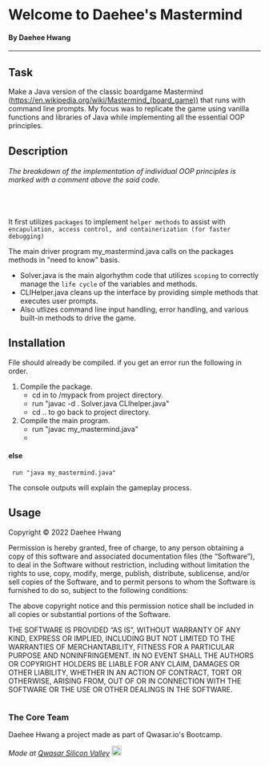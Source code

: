 # Welcome to Daehee's Mastermind
#### By Daehee Hwang


----------------------
## Task

Make a Java version of the classic boardgame Mastermind (https://en.wikipedia.org/wiki/Mastermind_(board_game)) that runs with command line prompts.
My focus was to replicate the game using vanilla functions and libraries of Java while implementing all the essential OOP principles.


## Description
###### The breakdown of the implementation of individual OOP principles is marked with a comment above the said code.
<br/><br/>
It first utilizes `packages` to implement `helper methods` to assist with `encapulation, access control, and containerization (for faster debugging)`

The main driver program my_mastermind.java calls on the packages methods in "need to know" basis.
- Solver.java is the main algorhythm code that utilizes `scoping` to correctly manage the `life cycle` of the variables and methods.
- CLIHelper.java cleans up the interface by providing simple methods that executes user prompts.
- Also utlizes command line input handling, error handling, and various built-in methods to drive the game.


## Installation

File should already be compiled. if you get an error run the following in order.
1. Compile the package.
    * cd in to /mypack from project directory.
    * run "javac -d . Solver.java CLIhelper.java"
    * cd .. to go back to project directory.
2. Compile the main program.
    * run "javac my_mastermind.java"
    * 
#### else
     run "java my_mastermind.java" 
The console outputs will explain the gameplay process.

## Usage
Copyright © 2022 Daehee Hwang

Permission is hereby granted, free of charge, to any person obtaining a copy of this software and associated documentation files (the “Software”), to deal in the Software without restriction, including without limitation the rights to use, copy, modify, merge, publish, distribute, sublicense, and/or sell copies of the Software, and to permit persons to whom the Software is furnished to do so, subject to the following conditions:

The above copyright notice and this permission notice shall be included in all copies or substantial portions of the Software.

THE SOFTWARE IS PROVIDED “AS IS”, WITHOUT WARRANTY OF ANY KIND, EXPRESS OR IMPLIED, INCLUDING BUT NOT LIMITED TO THE WARRANTIES OF MERCHANTABILITY, FITNESS FOR A PARTICULAR PURPOSE AND NONINFRINGEMENT. IN NO EVENT SHALL THE AUTHORS OR COPYRIGHT HOLDERS BE LIABLE FOR ANY CLAIM, DAMAGES OR OTHER LIABILITY, WHETHER IN AN ACTION OF CONTRACT, TORT OR OTHERWISE, ARISING FROM, OUT OF OR IN CONNECTION WITH THE SOFTWARE OR THE USE OR OTHER DEALINGS IN THE SOFTWARE.
```
```

### The Core Team
Daehee Hwang a project made as part of Qwasar.io's Bootcamp.

<span><i>Made at <a href='https://qwasar.io'>Qwasar Silicon Valley</a></i></span>
<span><img alt='Qwasar Silicon Valley Logo' src='https://storage.googleapis.com/qwasar-public/qwasar-logo_50x50.png' width='20px'></span>